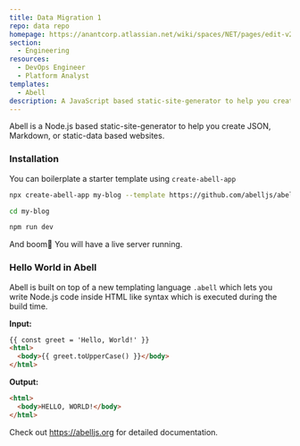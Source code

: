 ```yaml
---
title: Data Migration 1
repo: data repo
homepage: https://anantcorp.atlassian.net/wiki/spaces/NET/pages/edit-v2/1726840868?draftShareId=5196c30e-fff7-4e44-905d-dda377ae7d17
section:
  - Engineering
resources:
  - DevOps Engineer
  - Platform Analyst
templates:
  - Abell
description: A JavaScript based static-site-generator to help you create JSON, Markdown, or static-data based websites.
---
```


Abell is a Node.js based static-site-generator to help you create JSON, Markdown, or static-data based websites. 

### Installation

You can boilerplate a starter template using `create-abell-app`

```sh
npx create-abell-app my-blog --template https://github.com/abelljs/abell-starter-minima

cd my-blog

npm run dev
```

And boom🎉 You will have a live server running.


### Hello World in Abell

Abell is built on top of a new templating language `.abell` which lets you write Node.js code inside HTML like syntax which is executed during the build time.

**Input:**
```html
{{ const greet = 'Hello, World!' }}
<html>
  <body>{{ greet.toUpperCase() }}</body>
</html>
```

**Output:**
```html
<html>
  <body>HELLO, WORLD!</body>
</html>
```



Check out https://abelljs.org for detailed documentation.